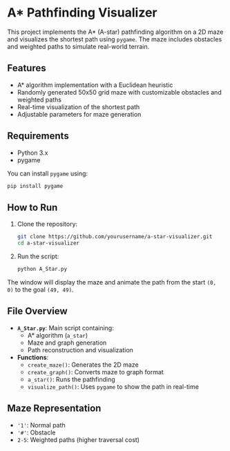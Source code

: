 # A* Pathfinding Visualizer

This project implements the A* (A-star) pathfinding algorithm on a 2D maze and visualizes the shortest path using `pygame`. The maze includes obstacles and weighted paths to simulate real-world terrain.

## Features

- A* algorithm implementation with a Euclidean heuristic
- Randomly generated 50x50 grid maze with customizable obstacles and weighted paths
- Real-time visualization of the shortest path
- Adjustable parameters for maze generation



## Requirements

- Python 3.x
- pygame

You can install `pygame` using:

```bash
pip install pygame
```

## How to Run

1. Clone the repository:
    ```bash
    git clone https://github.com/yourusername/a-star-visualizer.git
    cd a-star-visualizer
    ```

2. Run the script:
    ```bash
    python A_Star.py
    ```

The window will display the maze and animate the path from the start `(0, 0)` to the goal `(49, 49)`.

## File Overview

- **`A_Star.py`**: Main script containing:
  - A* algorithm (`a_star`)
  - Maze and graph generation
  - Path reconstruction and visualization
- **Functions**:
  - `create_maze()`: Generates the 2D maze
  - `create_graph()`: Converts maze to graph format
  - `a_star()`: Runs the pathfinding
  - `visualize_path()`: Uses `pygame` to show the path in real-time

## Maze Representation

- `'1'`: Normal path  
- `'#'`: Obstacle  
- `2-5`: Weighted paths (higher traversal cost)


